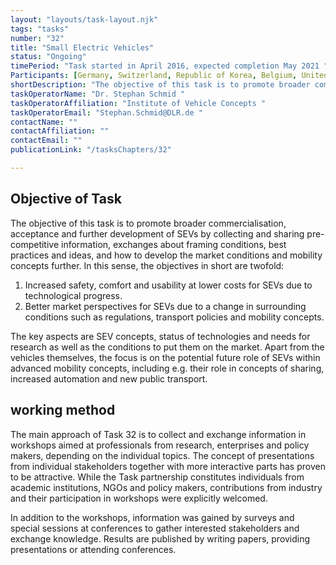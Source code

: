 ```yaml
---
layout: "layouts/task-layout.njk"
tags: "tasks"
number: "32"
title: "Small Electric Vehicles"
status: "Ongoing"
timePeriod: "Task started in April 2016, expected completion May 2021 "
Participants: [Germany, Switzerland, Republic of Korea, Belgium, United Kingdom]
shortDescription: "The objective of this task is to promote broader commercialisation, acceptance and further development of SEVs."
taskOperatorName: "Dr. Stephan Schmid "
taskOperatorAffiliation: "Institute of Vehicle Concepts "
taskOperatorEmail: "Stephan.Schmid@DLR.de "
contactName: ""
contactAffiliation: ""
contactEmail: ""
publicationLink: "/tasksChapters/32"

---
```


## Objective of Task
The objective of this task is to promote broader commercialisation, acceptance and further development of SEVs by collecting and sharing pre-competitive information, exchanges about framing conditions, best practices and ideas, and how to develop the market conditions and mobility concepts further. In this sense, the objectives in short are twofold:  

1. Increased safety, comfort and usability at lower costs for SEVs due to technological progress.  
2. Better market perspectives for SEVs due to a change in surrounding conditions such as regulations, transport policies and mobility concepts.  

The key aspects are SEV concepts, status of technologies and needs for research as well as the conditions to put them on the market. Apart from the vehicles themselves, the focus is on the potential future role of SEVs within advanced mobility concepts, including e.g. their role in concepts of sharing, increased automation and new public transport. 

## working method
The main approach of Task 32 is to collect and exchange information in workshops aimed at professionals from research, enterprises and policy makers, depending on the individual topics. The concept of presentations from individual stakeholders together with more interactive parts has proven to be attractive. While the Task partnership constitutes individuals from academic institutions, NGOs and policy makers, contributions from industry and their participation in workshops were explicitly welcomed.  

In addition to the workshops, information was gained by surveys and special sessions at conferences to gather interested stakeholders and exchange knowledge. Results are published by writing papers, providing presentations or attending conferences.  